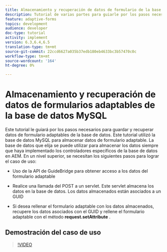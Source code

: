 ```yaml
---
title: Almacenamiento y recuperación de datos de formulario de la base de datos MySQL
description: Tutorial de varias partes para guiarle por los pasos necesarios para almacenar y recuperar datos de formulario
feature: adaptive-forms
topics: development
audience: developer
doc-type: tutorial
activity: implement
version: 6.3,6.4,6.5
translation-type: tm+mt
source-git-commit: 22ccd6627a035b37edb180eb4633bc3b57470c0c
workflow-type: tm+mt
source-wordcount: '164'
ht-degree: 0%

---
```



# Almacenamiento y recuperación de datos de formularios adaptables de la base de datos MySQL

Este tutorial le guiará por los pasos necesarios para guardar y recuperar datos de formulario adaptables de la base de datos. Este tutorial utilizó la base de datos MySQL para almacenar datos de formulario adaptable. La base de datos que elija se puede utilizar para almacenar los datos siempre que haya implementado los controladores específicos de la base de datos en AEM. En un nivel superior, se necesitan los siguientes pasos para lograr el caso de uso:

* Uso de la API de GuideBridge para obtener acceso a los datos del formulario adaptable

* Realice una llamada del POST a un servlet. Este servlet almacena los datos en la base de datos. Los datos almacenados están asociados a un GUID

* Si desea rellenar el formulario adaptable con los datos almacenados, recupere los datos asociados con el GUID y rellene el formulario adaptable con el método **request.setAttribute** .

## Demostración del caso de uso

>[!VIDEO](https://video.tv.adobe.com/v/27829?quality=9&learn=on)
